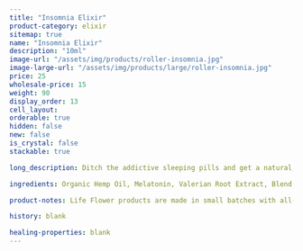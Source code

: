 ```yaml
---
title: "Insomnia Elixir"
product-category: elixir
sitemap: true
name: "Insomnia Elixir"
description: "10ml"
image-url: "/assets/img/products/roller-insomnia.jpg"
image-large-url: "/assets/img/products/large/roller-insomnia.jpg"
price: 25
wholesale-price: 15
weight: 90
display_order: 13
cell_layout:
orderable: true
hidden: false
new: false
is_crystal: false
stackable: true

long_description: Ditch the addictive sleeping pills and get a natural, good night's sleep with our Insomnia Relief. Infused Sweet Almond oil paired with a sedative, healing essential oil blend that has been scientifically proven to give you a great night's sleep. Corresponding herbs are added to provide extra nutrients for maximum potency and effectiveness. Crystal infused with a cleansed + charged purple amethyst crystal- the stone of sleep to enhance vibrations of relaxation and rest.

ingredients: Organic Hemp Oil, Melatonin, Valerian Root Extract, Blend of Therapeutic-grade Essential Oils, Organic Herbs, Sunflower Lecithin, Vitamin E, Cleansed & Charged Crystal.

product-notes: Life Flower products are made in small batches with all-natural and boutique ingredients. Most orders are processed within 3 days of being placed.

history: blank

healing-properties: blank
---
```

